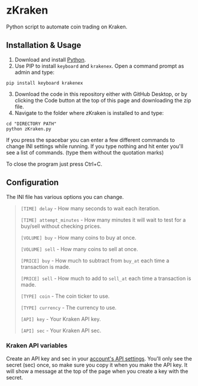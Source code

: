 # zKraken
 Python script to automate coin trading on Kraken.

## Installation & Usage
 1. Download and install [Python](https://www.python.org/downloads/).
 2. Use PIP to install `keyboard` and `krakenex`. Open a command prompt as admin and type:
```
pip install keyboard krakenex
```
 3. Download the code in this repository either with GitHub Desktop, or by clicking the Code button at the top of this page and downloading the zip file.
 4. Navigate to the folder where zKraken is installed to and type:
```
cd "DIRECTORY PATH"
python zKraken.py
```

 If you press the spacebar you can enter a few different commands to change INI settings while running. If you type nothing and hit enter you'll see a list of commands. (type them without the quotation marks)
 
 To close the program just press Ctrl+C.

## Configuration
 The INI file has various options you can change.
 
 > `[TIME] delay` - How many seconds to wait each iteration.
 > 
 > `[TIME] attempt_minutes` - How many minutes it will wait to test for a buy/sell without checking prices.
 > 
 > `[VOLUME] buy` - How many coins to buy at once.
 > 
 > `[VOLUME] sell` - How many coins to sell at once.
 > 
 > `[PRICE] buy` - How much to subtract from `buy_at` each time a transaction is made.
 > 
 > `[PRICE] sell` - How much to add to `sell_at` each time a transaction is made.
 > 
 > `[TYPE] coin` - The coin ticker to use.
 > 
 > `[TYPE] currency` - The currency to use.
 > 
 > `[API] key` - Your Kraken API key.
 > 
 > `[API] sec` - Your Kraken API sec.
 > 

### Kraken API variables
 Create an API key and sec in your [account's API settings](https://www.kraken.com/u/security/api). You'll only see the secret (sec) once, so make sure you copy it when you make the API key. It will show a message at the top of the page when you create a key with the secret.
